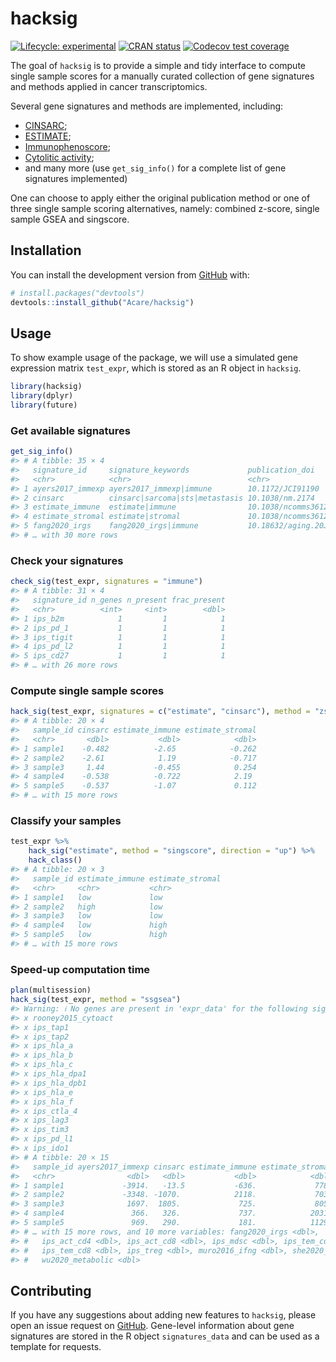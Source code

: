 
<!-- README.md is generated from README.Rmd. Please edit that file -->

# hacksig

<!-- badges: start -->

[![Lifecycle:
experimental](https://img.shields.io/badge/lifecycle-experimental-orange.svg)](https://lifecycle.r-lib.org/articles/stages.html#experimental)
[![CRAN
status](https://www.r-pkg.org/badges/version/hacksig)](https://CRAN.R-project.org/package=hacksig)
[![Codecov test
coverage](https://codecov.io/gh/Acare/hacksig/branch/master/graph/badge.svg)](https://app.codecov.io/gh/Acare/hacksig?branch=master)
<!-- badges: end -->

The goal of `hacksig` is to provide a simple and tidy interface to
compute single sample scores for a manually curated collection of gene
signatures and methods applied in cancer transcriptomics.

Several gene signatures and methods are implemented, including:

-   [CINSARC](https://doi.org/10.1038/nm.2174);
-   [ESTIMATE](https://doi.org/10.1038/ncomms3612);
-   [Immunophenoscore](https://doi.org/10.1016/j.celrep.2016.12.019);
-   [Cytolitic activity](https://doi.org/10.1016/j.cell.2014.12.033);
-   and many more (use `get_sig_info()` for a complete list of gene
    signatures implemented)

One can choose to apply either the original publication method or one of
three single sample scoring alternatives, namely: combined z-score,
single sample GSEA and singscore.

## Installation

You can install the development version from
[GitHub](https://github.com/) with:

``` r
# install.packages("devtools")
devtools::install_github("Acare/hacksig")
```

## Usage

To show example usage of the package, we will use a simulated gene
expression matrix `test_expr`, which is stored as an R object in
`hacksig`.

``` r
library(hacksig)
library(dplyr)
library(future)
```

### Get available signatures

``` r
get_sig_info()
#> # A tibble: 35 × 4
#>   signature_id     signature_keywords             publication_doi    description
#>   <chr>            <chr>                          <chr>              <chr>      
#> 1 ayers2017_immexp ayers2017_immexp|immune        10.1172/JCI91190   <NA>       
#> 2 cinsarc          cinsarc|sarcoma|sts|metastasis 10.1038/nm.2174    <NA>       
#> 3 estimate_immune  estimate|immune                10.1038/ncomms3612 <NA>       
#> 4 estimate_stromal estimate|stromal               10.1038/ncomms3612 <NA>       
#> 5 fang2020_irgs    fang2020_irgs|immune           10.18632/aging.20… <NA>       
#> # … with 30 more rows
```

### Check your signatures

``` r
check_sig(test_expr, signatures = "immune")
#> # A tibble: 31 × 4
#>   signature_id n_genes n_present frac_present
#>   <chr>          <int>     <int>        <dbl>
#> 1 ips_b2m            1         1            1
#> 2 ips_pd_1           1         1            1
#> 3 ips_tigit          1         1            1
#> 4 ips_pd_l2          1         1            1
#> 5 ips_cd27           1         1            1
#> # … with 26 more rows
```

### Compute single sample scores

``` r
hack_sig(test_expr, signatures = c("estimate", "cinsarc"), method = "zscore")
#> # A tibble: 20 × 4
#>   sample_id cinsarc estimate_immune estimate_stromal
#>   <chr>       <dbl>           <dbl>            <dbl>
#> 1 sample1    -0.482          -2.65            -0.262
#> 2 sample2    -2.61            1.19            -0.717
#> 3 sample3     1.44           -0.455            0.254
#> 4 sample4    -0.538          -0.722            2.19 
#> 5 sample5    -0.537          -1.07             0.112
#> # … with 15 more rows
```

### Classify your samples

``` r
test_expr %>% 
    hack_sig("estimate", method = "singscore", direction = "up") %>% 
    hack_class()
#> # A tibble: 20 × 3
#>   sample_id estimate_immune estimate_stromal
#>   <chr>     <chr>           <chr>           
#> 1 sample1   low             low             
#> 2 sample2   high            low             
#> 3 sample3   low             low             
#> 4 sample4   low             high            
#> 5 sample5   low             high            
#> # … with 15 more rows
```

### Speed-up computation time

``` r
plan(multisession)
hack_sig(test_expr, method = "ssgsea")
#> Warning: ℹ No genes are present in 'expr_data' for the following signatures:
#> x rooney2015_cytoact
#> x ips_tap1
#> x ips_tap2
#> x ips_hla_a
#> x ips_hla_b
#> x ips_hla_c
#> x ips_hla_dpa1
#> x ips_hla_dpb1
#> x ips_hla_e
#> x ips_hla_f
#> x ips_ctla_4
#> x ips_lag3
#> x ips_tim3
#> x ips_pd_l1
#> x ips_ido1
#> # A tibble: 20 × 15
#>   sample_id ayers2017_immexp cinsarc estimate_immune estimate_stromal
#>   <chr>                <dbl>   <dbl>           <dbl>            <dbl>
#> 1 sample1             -3914.   -13.5           -636.             778.
#> 2 sample2             -3348. -1070.            2118.             703.
#> 3 sample3              1697.  1805.             725.             805.
#> 4 sample4               366.   326.             737.            2031.
#> 5 sample5               969.   290.             181.            1129.
#> # … with 15 more rows, and 10 more variables: fang2020_irgs <dbl>,
#> #   ips_act_cd4 <dbl>, ips_act_cd8 <dbl>, ips_mdsc <dbl>, ips_tem_cd4 <dbl>,
#> #   ips_tem_cd8 <dbl>, ips_treg <dbl>, muro2016_ifng <dbl>, she2020_irgs <dbl>,
#> #   wu2020_metabolic <dbl>
```

## Contributing

If you have any suggestions about adding new features to `hacksig`,
please open an issue request on
[GitHub](https://github.com/Acare/hacksig/issues). Gene-level
information about gene signatures are stored in the R object
`signatures_data` and can be used as a template for requests.
